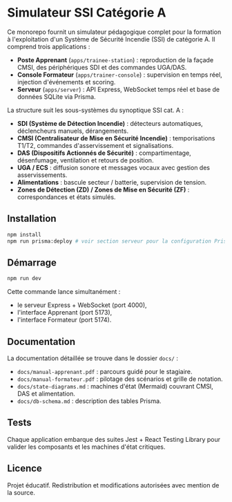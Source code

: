 # Simulateur SSI Catégorie A

Ce monorepo fournit un simulateur pédagogique complet pour la formation à l'exploitation d'un Système de Sécurité Incendie (SSI) de catégorie A. Il comprend trois applications :

- **Poste Apprenant** (`apps/trainee-station`) : reproduction de la façade CMSI, des périphériques SDI et des commandes UGA/DAS.
- **Console Formateur** (`apps/trainer-console`) : supervision en temps réel, injection d'événements et scoring.
- **Serveur** (`apps/server`) : API Express, WebSocket temps réel et base de données SQLite via Prisma.

La structure suit les sous-systèmes du synoptique SSI cat. A :

- **SDI (Système de Détection Incendie)** : détecteurs automatiques, déclencheurs manuels, dérangements.
- **CMSI (Centralisateur de Mise en Sécurité Incendie)** : temporisations T1/T2, commandes d'asservissement et signalisations.
- **DAS (Dispositifs Actionnés de Sécurité)** : compartimentage, désenfumage, ventilation et retours de position.
- **UGA / ECS** : diffusion sonore et messages vocaux avec gestion des asservissements.
- **Alimentations** : bascule secteur / batterie, supervision de tension.
- **Zones de Détection (ZD) / Zones de Mise en Sécurité (ZF)** : correspondances et états simulés.

## Installation

```bash
npm install
npm run prisma:deploy # voir section serveur pour la configuration Prisma
```

## Démarrage

```bash
npm run dev
```

Cette commande lance simultanément :

- le serveur Express + WebSocket (port 4000),
- l'interface Apprenant (port 5173),
- l'interface Formateur (port 5174).

## Documentation

La documentation détaillée se trouve dans le dossier `docs/` :

- `docs/manual-apprenant.pdf` : parcours guidé pour le stagiaire.
- `docs/manual-formateur.pdf` : pilotage des scénarios et grille de notation.
- `docs/state-diagrams.md` : machines d'état (Mermaid) couvrant CMSI, DAS et alimentation.
- `docs/db-schema.md` : description des tables Prisma.

## Tests

Chaque application embarque des suites Jest + React Testing Library pour valider les composants et les machines d'état critiques.

## Licence

Projet éducatif. Redistribution et modifications autorisées avec mention de la source.
